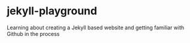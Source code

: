# jekyll-playground
Learning about creating a Jekyll based website and getting familiar with Github in the process   
